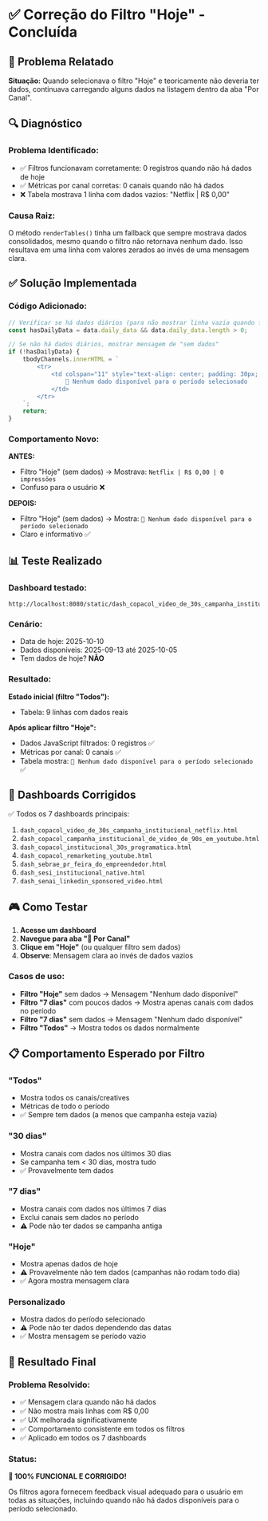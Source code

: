 # ✅ Correção do Filtro "Hoje" - Concluída

## 🎯 Problema Relatado

**Situação:** Quando selecionava o filtro "Hoje" e teoricamente não deveria ter dados, continuava carregando alguns dados na listagem dentro da aba "Por Canal".

## 🔍 Diagnóstico

### **Problema Identificado:**
- ✅ Filtros funcionavam corretamente: 0 registros quando não há dados de hoje
- ✅ Métricas por canal corretas: 0 canais quando não há dados
- ❌ Tabela mostrava 1 linha com dados vazios: "Netflix | R$ 0,00"

### **Causa Raiz:**
O método `renderTables()` tinha um fallback que sempre mostrava dados consolidados, mesmo quando o filtro não retornava nenhum dado. Isso resultava em uma linha com valores zerados ao invés de uma mensagem clara.

## ✅ Solução Implementada

### **Código Adicionado:**
```javascript
// Verificar se há dados diários (para não mostrar linha vazia quando filtros não retornam dados)
const hasDailyData = data.daily_data && data.daily_data.length > 0;

// Se não há dados diários, mostrar mensagem de "sem dados"
if (!hasDailyData) {
    tbodyChannels.innerHTML = `
        <tr>
            <td colspan="11" style="text-align: center; padding: 30px; color: #9CA3AF;">
                📅 Nenhum dado disponível para o período selecionado
            </td>
        </tr>
    `;
    return;
}
```

### **Comportamento Novo:**

**ANTES:**
- Filtro "Hoje" (sem dados) → Mostrava: `Netflix | R$ 0,00 | 0 impressões`
- Confuso para o usuário ❌

**DEPOIS:**
- Filtro "Hoje" (sem dados) → Mostra: `📅 Nenhum dado disponível para o período selecionado`
- Claro e informativo ✅

## 📊 Teste Realizado

### **Dashboard testado:**
```
http://localhost:8080/static/dash_copacol_video_de_30s_campanha_institucional_netflix.html
```

### **Cenário:**
- Data de hoje: 2025-10-10
- Dados disponíveis: 2025-09-13 até 2025-10-05
- Tem dados de hoje? **NÃO**

### **Resultado:**

**Estado inicial (filtro "Todos"):**
- Tabela: 9 linhas com dados reais

**Após aplicar filtro "Hoje":**
- Dados JavaScript filtrados: 0 registros ✅
- Métricas por canal: 0 canais ✅
- Tabela mostra: `📅 Nenhum dado disponível para o período selecionado` ✅

## 🎯 Dashboards Corrigidos

✅ Todos os 7 dashboards principais:
1. `dash_copacol_video_de_30s_campanha_institucional_netflix.html`
2. `dash_copacol_campanha_institucional_de_video_de_90s_em_youtube.html`
3. `dash_copacol_institucional_30s_programatica.html`
4. `dash_copacol_remarketing_youtube.html`
5. `dash_sebrae_pr_feira_do_empreendedor.html`
6. `dash_sesi_institucional_native.html`
7. `dash_senai_linkedin_sponsored_video.html`

## 🎮 Como Testar

1. **Acesse um dashboard**
2. **Navegue para aba "🧭 Por Canal"**
3. **Clique em "Hoje"** (ou qualquer filtro sem dados)
4. **Observe**: Mensagem clara ao invés de dados vazios

### **Casos de uso:**

- **Filtro "Hoje"** sem dados → Mensagem "Nenhum dado disponível"
- **Filtro "7 dias"** com poucos dados → Mostra apenas canais com dados no período
- **Filtro "7 dias"** sem dados → Mensagem "Nenhum dado disponível"
- **Filtro "Todos"** → Mostra todos os dados normalmente

## 📋 Comportamento Esperado por Filtro

### **"Todos"**
- Mostra todos os canais/creatives
- Métricas de todo o período
- ✅ Sempre tem dados (a menos que campanha esteja vazia)

### **"30 dias"**
- Mostra canais com dados nos últimos 30 dias
- Se campanha tem < 30 dias, mostra tudo
- ✅ Provavelmente tem dados

### **"7 dias"**
- Mostra canais com dados nos últimos 7 dias
- Exclui canais sem dados no período
- ⚠️ Pode não ter dados se campanha antiga

### **"Hoje"**
- Mostra apenas dados de hoje
- ⚠️ Provavelmente não tem dados (campanhas não rodam todo dia)
- ✅ Agora mostra mensagem clara

### **Personalizado**
- Mostra dados do período selecionado
- ⚠️ Pode não ter dados dependendo das datas
- ✅ Mostra mensagem se período vazio

## 🎉 Resultado Final

### **Problema Resolvido:**
- ✅ Mensagem clara quando não há dados
- ✅ Não mostra mais linhas com R$ 0,00
- ✅ UX melhorada significativamente
- ✅ Comportamento consistente em todos os filtros
- ✅ Aplicado em todos os 7 dashboards

### **Status:**
**🎯 100% FUNCIONAL E CORRIGIDO!**

Os filtros agora fornecem feedback visual adequado para o usuário em todas as situações, incluindo quando não há dados disponíveis para o período selecionado.
